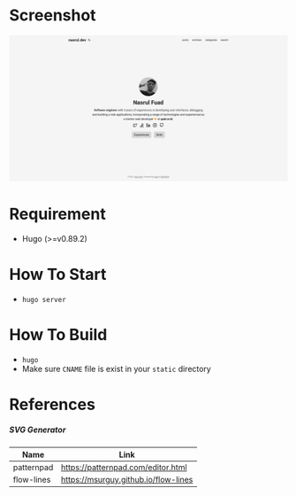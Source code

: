 # Screenshot

<p align="center">
<kbd><img src="static/cover.jpg" alt="Mockup image" title="Mockup"/></kbd>
</p>

# Requirement

- Hugo (>=v0.89.2)

# How To Start

- `hugo server`

# How To Build

- `hugo`
- Make sure `CNAME` file is exist in your `static` directory

# References

##### SVG Generator

| Name       | Link                                 |
| ---------- | ------------------------------------ |
| patternpad | https://patternpad.com/editor.html   |
| flow-lines | https://msurguy.github.io/flow-lines |

